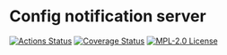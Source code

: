 # Config notification server

[![Actions Status](https://github.com/gridsuite/config-notification-server/workflows/CI/badge.svg)](https://github.com/gridsuite/config-notification-server/actions)
[![Coverage Status](https://sonarcloud.io/api/project_badges/measure?project=org.gridsuite%3Aconfig-notification-server&metric=coverage)](https://sonarcloud.io/component_measures?id=org.gridsuite%3Aconfig-notification-server&metric=coverage)
[![MPL-2.0 License](https://img.shields.io/badge/license-MPL_2.0-blue.svg)](https://www.mozilla.org/en-US/MPL/2.0/)
